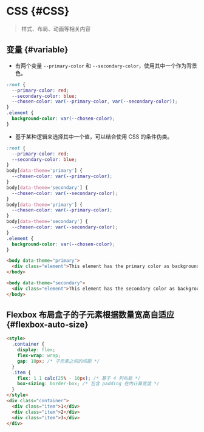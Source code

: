 # CSS {#CSS}

> 样式、布局、动画等相关内容

## 变量 {#variable}

- 有两个变量 `--primary-color` 和 `--secondary-color`，使用其中一个作为背景色。

```css
:root {
  --primary-color: red;
  --secondary-color: blue;
  --chosen-color: var(--primary-color, var(--secondary-color));
}
.element {
  background-color: var(--chosen-color);
}
```

- 基于某种逻辑来选择其中一个值，可以结合使用 CSS 的条件伪类。

```css
:root {
  --primary-color: red;
  --secondary-color: blue;
}
body[data-theme='primary'] {
  --chosen-color: var(--primary-color);
}
body[data-theme='secondary'] {
  --chosen-color: var(--secondary-color);
}
body[data-theme='primary'] {
  --chosen-color: var(--primary-color);
}
body[data-theme='secondary'] {
  --chosen-color: var(--secondary-color);
}
.element {
  background-color: var(--chosen-color);
}
```

```html
<body data-theme="primary">
  <div class="element">This element has the primary color as background.</div>
</body>

<body data-theme="secondary">
  <div class="element">This element has the secondary color as background.</div>
</body>
```

## Flexbox 布局盒子的子元素根据数量宽高自适应 {#flexbox-auto-size}

```html
<style>
  .container {
    display: flex;
    flex-wrap: wrap;
    gap: 10px; /* 子元素之间的间距 */
  }
  .item {
    flex: 1 1 calc(25% - 10px); /* 基于 4 列布局 */
    box-sizing: border-box; /* 包含 padding 在内计算宽度 */
  }
</style>
<div class="container">
  <div class="item">1</div>
  <div class="item">2</div>
  <div class="item">3</div>
</div>
```
